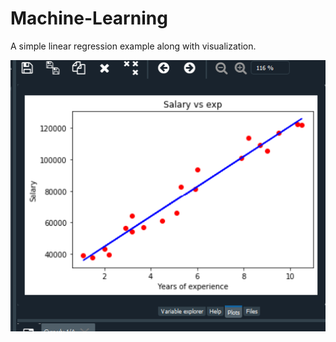 # Machine-Learning

A simple linear regression example along with visualization.

![plot](plot.png)

